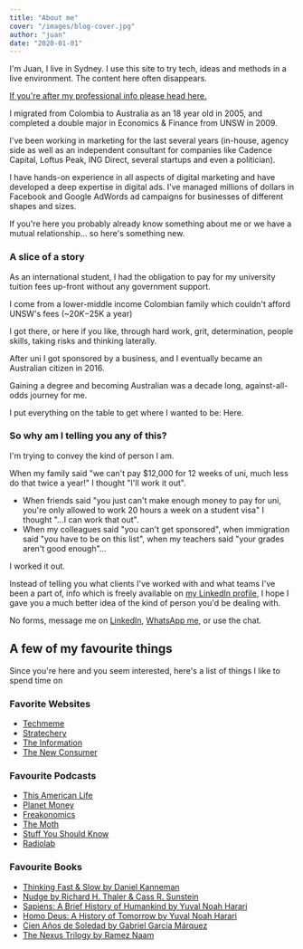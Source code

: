 ```yaml
---
title: "About me"
cover: "/images/blog-cover.jpg"
author: "juan"
date: "2020-01-01"
---
```


I'm Juan, I live in Sydney. I use this site to try tech, ideas and methods in a live environment. The content here often disappears.

[If you're after my professional info please head here.](https://www.linkedin.com/in/juangc/)

I migrated from Colombia to Australia as an 18 year old in 2005, and completed a double major in Economics & Finance from UNSW in 2009.

I've been working in marketing for the last several years (in-house, agency side as well as an independent consultant for companies like Cadence Capital, Loftus Peak, ING Direct, several startups and even a politician).

I have hands-on experience in all aspects of digital marketing and have developed a deep expertise in digital ads. I've managed millions of dollars in Facebook and Google AdWords ad campaigns for businesses of different shapes and sizes.

If you're here you probably already know something about me or we have a mutual relationship... so here's something new.

### A slice of a story

As an international student, I had the obligation to pay for my university tuition fees up-front without any government support.

I come from a lower-middle income Colombian family which couldn't afford UNSW's fees (~$20K-$25K a year)

I got there, or here if you like, through hard work, grit, determination, people skills, taking risks and thinking laterally.

After uni I got sponsored by a business, and I eventually became an Australian citizen in 2016.

Gaining a degree and becoming Australian was a decade long, against-all-odds journey for me.

I put everything on the table to get where I wanted to be: Here.

### So why am I telling you any of this?

I'm trying to convey the kind of person I am.

When my family said "we can't pay $12,000 for 12 weeks of uni, much less do that twice a year!" I thought "I'll work it out".

-   When friends said "you just can't make enough money to pay for uni, you're only allowed to work 20 hours a week on a student visa" I thought "...I can work that out".
-   When my colleagues said "you can't get sponsored", when immigration said "you have to be on this list", when my teachers said "your grades aren't good enough"...

I worked it out.

Instead of telling you what clients I've worked with and what teams I've been a part of, info which is freely available on [my LinkedIn profile](https://www.linkedin.com/in/juangc), I hope I gave you a much better idea of the kind of person you'd be dealing with.

No forms, message me on [LinkedIn](https://www.linkedin.com/in/juangc), [WhatsApp me](https://api.whatsapp.com/send?phone=+61432110431&text=), or use the chat.

## A few of my favourite things

Since you're here and you seem interested, here's a list of things I like to spend time on

### Favorite Websites
-   [Techmeme](https://www.techmeme.com)
-   [Stratechery](https://www.stratechery.com)
-   [The Information](https://www.theinformation.com/)
-   [The New Consumer](https://newconsumer.com)

### Favourite Podcasts
-   [This American Life](https://www.thisamericanlife.org/)
-   [Planet Money](https://www.npr.org/sections/money/)
-   [Freakonomics](https://freakonomics.com/archive/)
-   [The Moth](https://themoth.org/podcast)
-   [Stuff You Should Know](https://www.iheart.com/podcast/105-stuff-you-should-know-26940277/)
-   [Radiolab](https://www.wnycstudios.org/podcasts/radiolab)

### Favourite Books
-   [Thinking Fast & Slow by Daniel Kanneman](https://www.goodreads.com/book/show/11468377-thinking-fast-and-slow)
-   [Nudge by Richard H. Thaler & Cass R. Sunstein](https://www.goodreads.com/book/show/3450744-nudge)
-   [Sapiens: A Brief History of Humankind by Yuval Noah Harari](https://www.goodreads.com/book/show/23692271-sapiens)
-   [Homo Deus: A History of Tomorrow by Yuval Noah Harari](https://www.goodreads.com/book/show/31138556-homo-deus)
-   [Cien Años de Soledad by Gabriel García Márquez](https://www.goodreads.com/book/show/370523.Cien_a_os_de_soledad)
-   [The Nexus Trilogy by Ramez Naam](https://www.goodreads.com/book/show/13642710-nexus)
